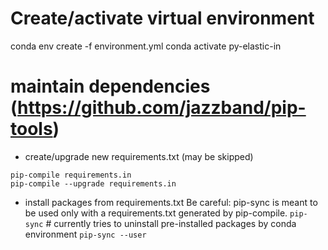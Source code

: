 # Create/activate virtual environment
conda env create -f environment.yml
conda activate py-elastic-in

# maintain dependencies (https://github.com/jazzband/pip-tools)
* create/upgrade new requirements.txt (may be skipped)
```
pip-compile requirements.in
pip-compile --upgrade requirements.in
```

* install packages from requirements.txt
Be careful: pip-sync is meant to be used only with a requirements.txt generated by pip-compile.
`pip-sync`  # currently tries to uninstall pre-installed packages by conda environment
`pip-sync --user`

